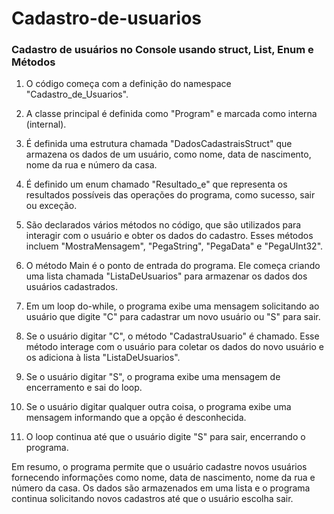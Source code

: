 # Cadastro-de-usuarios
### Cadastro de usuários no Console usando struct, List, Enum e Métodos

1. O código começa com a definição do namespace "Cadastro_de_Usuarios".

2. A classe principal é definida como "Program" e marcada como interna (internal).

3. É definida uma estrutura chamada "DadosCadastraisStruct" que armazena os dados de um usuário, como nome, data de nascimento, nome da rua e número da casa.

4. É definido um enum chamado "Resultado_e" que representa os resultados possíveis das operações do programa, como sucesso, sair ou exceção.

5. São declarados vários métodos no código, que são utilizados para interagir com o usuário e obter os dados do cadastro. Esses métodos incluem "MostraMensagem", 
"PegaString", "PegaData" e "PegaUInt32".

6. O método Main é o ponto de entrada do programa. Ele começa criando uma lista chamada "ListaDeUsuarios" para armazenar os dados dos usuários cadastrados.

7. Em um loop do-while, o programa exibe uma mensagem solicitando ao usuário que digite "C" para cadastrar um novo usuário ou "S" para sair.

8. Se o usuário digitar "C", o método "CadastraUsuario" é chamado. Esse método interage com o usuário para coletar os dados do novo usuário e os adiciona à lista 
"ListaDeUsuarios".

9. Se o usuário digitar "S", o programa exibe uma mensagem de encerramento e sai do loop.

10. Se o usuário digitar qualquer outra coisa, o programa exibe uma mensagem informando que a opção é desconhecida.

11. O loop continua até que o usuário digite "S" para sair, encerrando o programa.

Em resumo, o programa permite que o usuário cadastre novos usuários fornecendo informações como nome, data de nascimento, nome da rua e número da casa. Os dados 
são armazenados em uma lista e o programa continua solicitando novos cadastros até que o usuário escolha sair.
